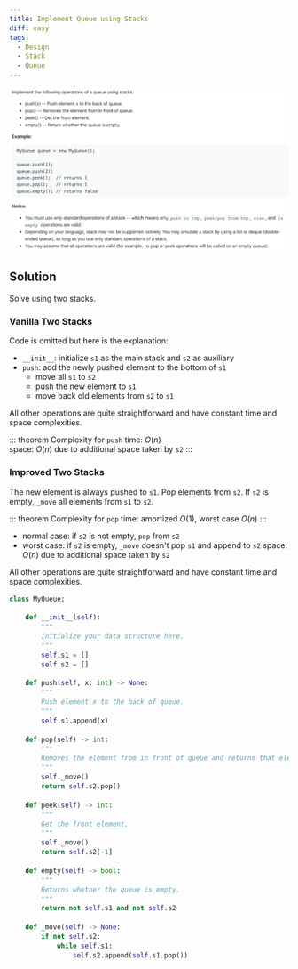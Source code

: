 ```yaml
---
title: Implement Queue using Stacks
diff: easy
tags:
  - Design
  - Stack
  - Queue
---
```


<img class="medium-zoom" src="/algo/implement-queue-using-stacks.png" alt="https://leetcode.com/problems/implement-queue-using-stacks">

## Solution

Solve using two stacks.

### Vanilla Two Stacks

Code is omitted but here is the explanation:

- `__init__`: initialize `s1` as the main stack and `s2` as auxiliary
- `push`: add the newly pushed element to the bottom of `s1`
  - move all `s1` to `s2`
  - push the new element to `s1`
  - move back old elements from `s2` to `s1`

All other operations are quite straightforward and have constant time and space complexities.

::: theorem Complexity for `push`
time: $O(n)$  
space: $O(n)$ due to additional space taken by `s2`
:::

### Improved Two Stacks

The new element is always pushed to `s1`. Pop elements from `s2`. If `s2` is empty, `_move` all elements from `s1` to `s2`.

::: theorem Complexity for `pop`
time: amortized $O(1)$, worst case $O(n)$
:::

- normal case: if `s2` is not empty, `pop` from `s2`
- worst case: if `s2` is empty, `_move` doesn't pop `s1` and append to `s2`
  space: $O(n)$ due to additional space taken by `s2`

All other operations are quite straightforward and have constant time and space complexities.

```py
class MyQueue:

    def __init__(self):
        """
        Initialize your data structure here.
        """
        self.s1 = []
        self.s2 = []

    def push(self, x: int) -> None:
        """
        Push element x to the back of queue.
        """
        self.s1.append(x)

    def pop(self) -> int:
        """
        Removes the element from in front of queue and returns that element.
        """
        self._move()
        return self.s2.pop()

    def peek(self) -> int:
        """
        Get the front element.
        """
        self._move()
        return self.s2[-1]

    def empty(self) -> bool:
        """
        Returns whether the queue is empty.
        """
        return not self.s1 and not self.s2

    def _move(self) -> None:
        if not self.s2:
            while self.s1:
                self.s2.append(self.s1.pop())
```
